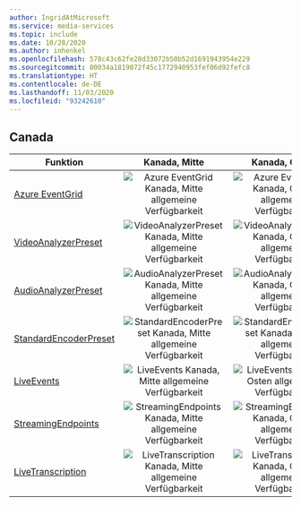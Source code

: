 ```yaml
---
author: IngridAtMicrosoft
ms.service: media-services
ms.topic: include
ms.date: 10/28/2020
ms.author: inhenkel
ms.openlocfilehash: 578c43c62fe28d33072b50b52d1691943954e229
ms.sourcegitcommit: 80034a1819072f45c1772940953fef06d92fefc8
ms.translationtype: HT
ms.contentlocale: de-DE
ms.lasthandoff: 11/03/2020
ms.locfileid: "93242610"
---
```

<!--Feature availability in region-->
## <a name="canada"></a>Canada

| Funktion | Kanada, Mitte | Kanada, Osten |
| --- | :---: | :---: |
| [Azure EventGrid](../reacting-to-media-services-events.md) |![Azure EventGrid Kanada, Mitte allgemeine Verfügbarkeit](../media/azure-clouds-regions/ga.svg)  |![Azure EventGrid Kanada, Osten allgemeine Verfügbarkeit](../media/azure-clouds-regions/ga.svg) |
| [VideoAnalyzerPreset](../analyzing-video-audio-files-concept.md) |![VideoAnalyzerPreset Kanada, Mitte allgemeine Verfügbarkeit](../media/azure-clouds-regions/ga.svg)  | ![VideoAnalyzerPreset Kanada, Osten allgemeine Verfügbarkeit](../media/azure-clouds-regions/ga.svg) |
| [AudioAnalyzerPreset](../analyzing-video-audio-files-concept.md) |![AudioAnalyzerPreset Kanada, Mitte allgemeine Verfügbarkeit](../media/azure-clouds-regions/ga.svg)  | ![AudioAnalyzerPreset Kanada, Osten allgemeine Verfügbarkeit](../media/azure-clouds-regions/ga.svg) |
| [StandardEncoderPreset](../encoding-concept.md) |![StandardEncoderPreset Kanada, Mitte allgemeine Verfügbarkeit](../media/azure-clouds-regions/ga.svg)  | ![StandardEncoderPreset Kanada, Osten allgemeine Verfügbarkeit](../media/azure-clouds-regions/ga.svg) |
| [LiveEvents](../live-streaming-overview.md) |![LiveEvents Kanada, Mitte allgemeine Verfügbarkeit](../media/azure-clouds-regions/ga.svg)  | ![LiveEvents Kanada, Osten allgemeine Verfügbarkeit](../media/azure-clouds-regions/ga.svg) |
| [StreamingEndpoints](../streaming-endpoint-concept.md) |![StreamingEndpoints Kanada, Mitte allgemeine Verfügbarkeit](../media/azure-clouds-regions/ga.svg) | ![StreamingEndpoints Kanada, Osten allgemeine Verfügbarkeit](../media/azure-clouds-regions/ga.svg)  |
| [LiveTranscription](../live-transcription.md) |![LiveTranscription Kanada, Mitte allgemeine Verfügbarkeit](../media/azure-clouds-regions/ga.svg) |![LiveTranscription Kanada, Osten allgemeine Verfügbarkeit](../media/azure-clouds-regions/ga.svg) |
